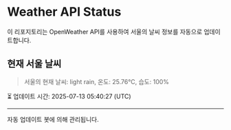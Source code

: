 
# Weather API Status

이 리포지토리는 OpenWeather API를 사용하여 서울의 날씨 정보를 자동으로 업데이트합니다.

## 현재 서울 날씨
> 서울의 현재 날씨: light rain, 온도: 25.76°C, 습도: 100%

⏳ 업데이트 시간: 2025-07-13 05:40:27 (UTC)

---
자동 업데이트 봇에 의해 관리됩니다.
